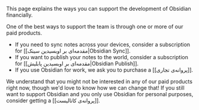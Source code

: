 This page explains the ways you can support the development of Obsidian financially.

One of the best ways to support the team is through one or more of our paid products.

- If you need to sync notes across your devices, consider a subscription for [[مقدمه‌ای بر اوبسیدین سینک|Obsidian Sync]].
- If you want to publish your notes to the world, consider a subscription for [[مقدمه‌ای بر اوبسیدین پابلیش|Obsidian Publish]].
- If you use Obsidian for work, we ask you to purchase a [[پروانه‌ی تجاری]].

We understand that you might not be interested in any of our paid products right now, though we'd love to know how we can change that! If you still want to support Obsidian and you only use Obsidian for personal purposes, consider getting a [[پروانه‌ی کاتالیست]].

